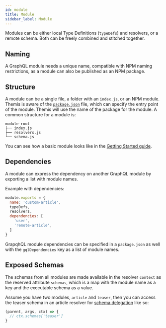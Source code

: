 ```yaml
---
id: module
title: Module
sidebar_label: Module
---
```


Modules can be either local Type Definitions (`typeDefs`) and resolvers, or a remote schema. Both can be freely combined and stitched together.

## Naming
A GraphQL module needs a unique name, compatible with NPM naming restrictions, as a module can also be published as an NPM package. 

## Structure
A module can be a single file, a folder with an `index.js`, or an NPM module. Themis is aware of the [`package.json`](https://docs.npmjs.com/files/package.json) file, which can specify the entry point of the module. Themis will use the name of the package for the module. A common structure for a module is:
```text
module-root
├── index.js
├── resolvers.js
└── schema.js
```
You can see how a basic module looks like in the [Getting Started guide](./getting-started).

## Dependencies
A module can express the dependency on another GraphQL module by exporting a list with module names.

Example with dependencies:
```js
module.exports = {
  name: 'custom-article',
  typeDefs,
  resolvers,
  dependencies: [
    'user',
    'remote-article',
  ]
}
```

GrapqhQL module dependencies can be specified in a `package.json` as well with the `gqlDependencies` key as a list of module names. 

## Exposed Schemas
The schemas from all modules are made available in the resolver `context` as the reserved attribute `schemas`, which is a map with the module name as a key and the executable schema as a value.

Assume you have two modules, `article` and `teaser`, then you can access the teaser schema in an article resolver for [schema delegation](https://www.apollographql.com/docs/graphql-tools/schema-delegation.html#delegateToSchema) like so:
```js
(parent, args, ctx) => {
  // ctx.schemas['teaser']
}
```

